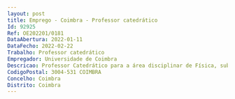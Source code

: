 ```yaml
--- 
layout: post
title: Emprego - Coimbra - Professor catedrático
Id: 92925
Ref: OE202201/0181
DataAbertura: 2022-01-11
DataFecho: 2022-02-22
Trabalho: Professor catedrático
Empregador: Universidade de Coimbra
Descricao: Professor Catedrático para a área disciplinar de Física, subárea de Física Nuclear e de Partículas, Astrofísica, Física da Matéria Condensada e Biológica.
CodigoPostal: 3004-531 COIMBRA
Concelho: Coimbra
Distrito: Coimbra
--- 
```

